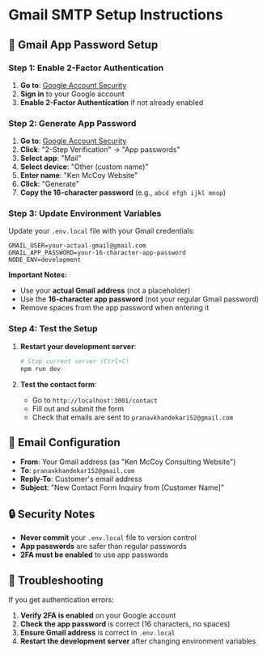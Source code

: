 # Gmail SMTP Setup Instructions

## 🔧 **Gmail App Password Setup**

### Step 1: Enable 2-Factor Authentication
1. **Go to**: [Google Account Security](https://myaccount.google.com/security)
2. **Sign in** to your Google account
3. **Enable 2-Factor Authentication** if not already enabled

### Step 2: Generate App Password
1. **Go to**: [Google Account Security](https://myaccount.google.com/security)
2. **Click**: "2-Step Verification" → "App passwords"
3. **Select app**: "Mail"
4. **Select device**: "Other (custom name)"
5. **Enter name**: "Ken McCoy Website"
6. **Click**: "Generate"
7. **Copy the 16-character password** (e.g., `abcd efgh ijkl mnop`)

### Step 3: Update Environment Variables

Update your `.env.local` file with your Gmail credentials:

```env
GMAIL_USER=your-actual-gmail@gmail.com
GMAIL_APP_PASSWORD=your-16-character-app-password
NODE_ENV=development
```

**Important Notes:**
- Use your **actual Gmail address** (not a placeholder)
- Use the **16-character app password** (not your regular Gmail password)
- Remove spaces from the app password when entering it

### Step 4: Test the Setup

1. **Restart your development server**:
   ```bash
   # Stop current server (Ctrl+C)
   npm run dev
   ```

2. **Test the contact form**:
   - Go to `http://localhost:3001/contact`
   - Fill out and submit the form
   - Check that emails are sent to `pranavkhandekar152@gmail.com`

## 📧 **Email Configuration**

- **From**: Your Gmail address (as "Ken McCoy Consulting Website")
- **To**: `pranavkhandekar152@gmail.com`
- **Reply-To**: Customer's email address
- **Subject**: "New Contact Form Inquiry from [Customer Name]"

## 🔒 **Security Notes**

- **Never commit** your `.env.local` file to version control
- **App passwords** are safer than regular passwords
- **2FA must be enabled** to use app passwords

## 🚨 **Troubleshooting**

If you get authentication errors:
1. **Verify 2FA is enabled** on your Google account
2. **Check the app password** is correct (16 characters, no spaces)
3. **Ensure Gmail address** is correct in `.env.local`
4. **Restart the development server** after changing environment variables

